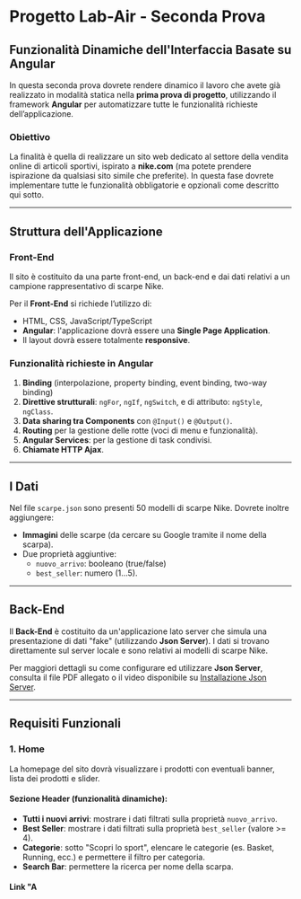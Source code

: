 # Progetto Lab-Air - Seconda Prova

## Funzionalità Dinamiche dell'Interfaccia Basate su Angular

In questa seconda prova dovrete rendere dinamico il lavoro che avete già realizzato in modalità statica nella **prima prova di progetto**, utilizzando il framework **Angular** per automatizzare tutte le funzionalità richieste dell’applicazione.

### Obiettivo
La finalità è quella di realizzare un sito web dedicato al settore della vendita online di articoli sportivi, ispirato a **nike.com** (ma potete prendere ispirazione da qualsiasi sito simile che preferite). In questa fase dovrete implementare tutte le funzionalità obbligatorie e opzionali come descritto qui sotto.

---

## Struttura dell'Applicazione

### Front-End
Il sito è costituito da una parte front-end, un back-end e dai dati relativi a un campione rappresentativo di scarpe Nike.

Per il **Front-End** si richiede l’utilizzo di:

- HTML, CSS, JavaScript/TypeScript
- **Angular**: l'applicazione dovrà essere una **Single Page Application**.
- Il layout dovrà essere totalmente **responsive**.

### Funzionalità richieste in Angular

1. **Binding** (interpolazione, property binding, event binding, two-way binding)
2. **Direttive strutturali**: `ngFor`, `ngIf`, `ngSwitch`, e di attributo: `ngStyle`, `ngClass`.
3. **Data sharing tra Components** con `@Input()` e `@Output()`.
4. **Routing** per la gestione delle rotte (voci di menu e funzionalità).
5. **Angular Services**: per la gestione di task condivisi.
6. **Chiamate HTTP Ajax**.

---

## I Dati

Nel file `scarpe.json` sono presenti 50 modelli di scarpe Nike. Dovrete inoltre aggiungere:

- **Immagini** delle scarpe (da cercare su Google tramite il nome della scarpa).
- Due proprietà aggiuntive:  
  - `nuovo_arrivo`: booleano (true/false)
  - `best_seller`: numero (1…5).

---

## Back-End

Il **Back-End** è costituito da un'applicazione lato server che simula una presentazione di dati "fake" (utilizzando **Json Server**). I dati si trovano direttamente sul server locale e sono relativi ai modelli di scarpe Nike.

Per maggiori dettagli su come configurare ed utilizzare **Json Server**, consulta il file PDF allegato o il video disponibile su [Installazione Json Server](https://labforweb-vod.b-cdn.net/video/InstallazioneJsonServer.mp4).

---

## Requisiti Funzionali

### 1. Home

La homepage del sito dovrà visualizzare i prodotti con eventuali banner, lista dei prodotti e slider.

#### Sezione Header (funzionalità dinamiche):
- **Tutti i nuovi arrivi**: mostrare i dati filtrati sulla proprietà `nuovo_arrivo`.
- **Best Seller**: mostrare i dati filtrati sulla proprietà `best_seller` (valore >= 4).
- **Categorie**: sotto "Scopri lo sport", elencare le categorie (es. Basket, Running, ecc.) e permettere il filtro per categoria.
- **Search Bar**: permettere la ricerca per nome della scarpa.

#### Link "A
